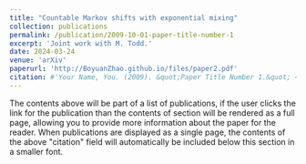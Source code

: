 ```yaml
---
title: "Countable Markov shifts with exponential mixing"
collection: publications
permalink: /publication/2009-10-01-paper-title-number-1
excerpt: 'Joint work with M. Todd.'
date: 2024-03-24
venue: 'arXiv'
paperurl: 'http://BoyuanZhao.github.io/files/paper2.pdf'
citation: #'Your Name, You. (2009). &quot;Paper Title Number 1.&quot; <i>Journal 1</i>. 1(1).'
---
```


The contents above will be part of a list of publications, if the user clicks the link for the publication than the contents of section will be rendered as a full page, allowing you to provide more information about the paper for the reader. When publications are displayed as a single page, the contents of the above "citation" field will automatically be included below this section in a smaller font.
